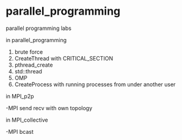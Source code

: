 # parallel_programming
parallel programming labs

in parallel_programming

1) brute force
2) CreateThread with CRITICAL_SECTION
3) pthread_create
4) std::thread
5) OMP
6) CreateProcess with running processes from under another user

in MPI_p2p

  -MPI send recv with own topology

in MPI_collective

  -MPI bcast
